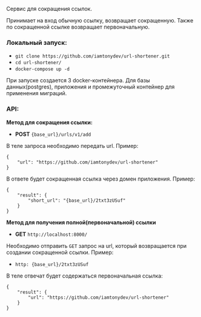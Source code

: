 Сервис для сокращения ссылок.

Принимает на вход обычную ссылку, возвращает сокращенную.
Также по сокращенной ссылке возвращает первоначальную.

### Локальный запуск:

* `git clone https://github.com/iamtonydev/url-shortener.git`
* `cd url-shortener/`
* `docker-compose up -d`

При запуске создается 3 docker-контейнера. Для базы данных(postgres), приложения
и промежуточный контейнер для применения миграций.

### API:

**Метод для сокращения ссылки:**

* **POST** `{base_url}/urls/v1/add`

В теле запроса необходимо передать url. Пример:
 
```
{
    "url": "https://github.com/iamtonydev/url-shortener"
}
```

В ответе будет сокращенная ссылка через домен приложения.
Пример:
```
{
    "result": {
        "short_url": "{base_url}/2txt3zUSuf"
    }
}
```

**Метод для получения полной(первоначальной) ссылки**

* **GET** `http://localhost:8000/`

Необходимо отправить `GET` запрос на url, который возвращается
при создании сокращенной ссылки. Пример:

* `http: {base_url}/2txt3zUSuf`

В теле отвечат будет содержаться первоначальная ссылка:

```
{
    "result": {
        "url": "https://github.com/iamtonydev/url-shortener"
    }
}
```
